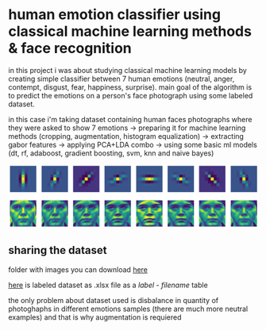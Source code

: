 # human emotion classifier using classical machine learning methods &amp; face recognition
in this project i was about studying classical machine learning models by creating simple classifier between 7 human emotions (neutral, anger, contempt, disgust, fear, happiness, surprise). main goal of the algorithm is to predict the emotions on a person's face photograph using some labeled dataset. 

in this case i'm taking dataset containing human faces photographs where they were asked to show 7 emotions -> preparing it for machine learning methods (cropping, augmentation, histogram equalization) -> extracting gabor features -> applying PCA+LDA combo -> using some basic ml models (dt, rf, adaboost, gradient boosting, svm, knn and naive bayes) 

![photo-emotion](https://github.com/whyclos/emotion-recognition/raw/main/gabor-filters.png)

## sharing the dataset 
folder with images you can download [here](https://drive.google.com/drive/folders/1WNOIE0lshN97fioiFPMMkeEAUn5iunb8?usp=share_link)

[here](https://docs.google.com/spreadsheets/d/1fqFqaDujaNYzPwFPxgRbHiPfUAyxSBer/edit?usp=share_link&ouid=115557877886304897153&rtpof=true&sd=true) is labeled dataset as .xlsx file as a *label* - *filename* table 

the only problem about dataset used is disbalance in quantity of photoghaphs in different emotions samples (there are much more neutral examples) and that is why augmentation is requiered
